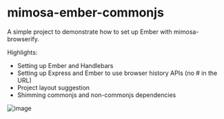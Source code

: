 mimosa-ember-commonjs
=========================

A simple project to demonstrate how to set up Ember with mimosa-browserify. 

Highlights:
* Setting up Ember and Handlebars
* Setting up Express and Ember to use browser history APIs (no # in the URL)
* Project layout suggestion
* Shimming commonjs and non-commonjs dependencies


![image](https://f.cloud.github.com/assets/1863450/1146016/c1659d4e-1e3f-11e3-9eda-8e237945d382.png)
